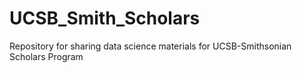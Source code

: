 # UCSB_Smith_Scholars
Repository for sharing data science materials for UCSB-Smithsonian Scholars Program
